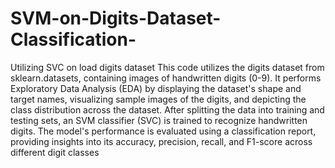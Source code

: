 # SVM-on-Digits-Dataset-Classification-
Utilizing SVC on load digits dataset
This code utilizes the digits dataset from sklearn.datasets, containing images of handwritten digits (0-9). It performs Exploratory Data Analysis (EDA) by displaying the dataset's shape and target names, visualizing sample images of the digits, and depicting the class distribution across the dataset. After splitting the data into training and testing sets, an SVM classifier (SVC) is trained to recognize handwritten digits. The model's performance is evaluated using a classification report, providing insights into its accuracy, precision, recall, and F1-score across different digit classes
